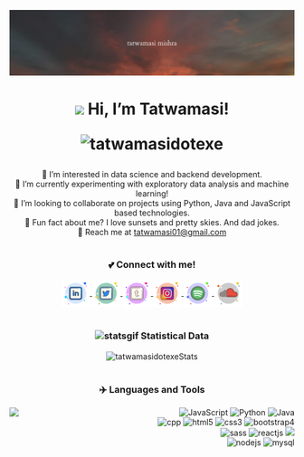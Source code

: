 <!-- BANNER -->
![](channelHeaderMin.png)
<div align='center'>
  <h1><img src="https://raw.githubusercontent.com/MartinHeinz/MartinHeinz/master/wave.gif" height=30px> Hi, I’m Tatwamasi!<br/>
    <p align="center"> <img src="https://komarev.com/ghpvc/?username=tatwamasidotexe&label=Profile%20Views&color=ed7309&style=flat" alt="tatwamasidotexe" /> </p>
  </h1>

  👀 I’m interested in data science and backend development. </br>
  🌱 I’m currently experimenting with exploratory data analysis and machine learning! </br>
  💞️ I’m looking to collaborate on projects using Python, Java and JavaScript based technologies. </br>
  🌈 Fun fact about me? I love sunsets and pretty skies. And dad jokes. </br>
  📧 Reach me at tatwamasi01@gmail.com
</div>  

# <h3 align=center>💕 Connect with me!</h3>
<!-- icons from icons8  -->
<div align=center>
  <a href="https://www.linkedin.com/in/tatwamasi-mishra-01">
    <img align="center"   src="https://raw.githubusercontent.com/tatwamasidotexe/tatwamasidotexe/main/img/linkedin.svg" alt="LinkedIn | tatwamasi-01" width="50px"/>
  </a>
  <a href="https://twitter.com/jooningat4am">
    <img align="center"   src="https://raw.githubusercontent.com/tatwamasidotexe/tatwamasidotexe/main/img/twitter.svg" alt="Twitter | @jooningat4am" width="50px"/>
  </a>
  <a href="https://www.tumblr.com/blog/jooningat4am">
    <img align="center"   src="https://raw.githubusercontent.com/tatwamasidotexe/tatwamasidotexe/main/img/tumblr.svg" alt="Tumblr | @jooningat4am" width="50px"/>
  </a>
  <a href="https://www.instagram.com/_ashadeofblack/">
    <img align="center"   src="https://raw.githubusercontent.com/tatwamasidotexe/tatwamasidotexe/main/img/instagram.svg" alt="Instagram | @_ashadeofblack" width="50px"/>
  </a>
  <a href="https://open.spotify.com/user/kthxnpjjjimxrbrmpywdliofu">
    <img align="center"   src="https://raw.githubusercontent.com/tatwamasidotexe/tatwamasidotexe/main/img/spotify.svg" alt="Spotify | tatwamasi mishra" width="50px"/>
  </a>
  <a href="https://soundcloud.com/tatwamasi-mishra-316954338">
    <img align="center"   src="https://raw.githubusercontent.com/tatwamasidotexe/tatwamasidotexe/main/img/soundcloud.svg" alt="Soundcloud | @jooning@4am" width="50px"/>
  </a>
</div>

# <h3 align=center><img src="https://user-images.githubusercontent.com/72276849/168531287-55836bfc-9a91-4eb8-9b64-4c775a4340e3.gif" alt="statsgif" height="20px"/> Statistical Data</h3>
<p align=center><img align="center"
    src="https://github-readme-stats.vercel.app/api/top-langs?username=tatwamasidotexe&show_icons=true&locale=en&bg_color=0d1117&text_color=ffffff&layout=compact"
    alt="tatwamasidotexeStats" 
    bg_color=#808080/>
</p>

# <h3 align=center>✈️ Languages and Tools</h3>
<img align=left src="https://user-images.githubusercontent.com/72276849/168524845-5012d90a-4197-4b3a-8335-bab281b5a67a.gif" width=300px/>
<div align=right>
  <img src="https://img.icons8.com/color/48/000000/javascript--v1.png" alt="JavaScript" width="50px"/>
  <img src="https://img.icons8.com/color/50/000000/python--v1.png" alt="Python" width="50px"/>
  <img src="https://img.icons8.com/color/50/000000/java-coffee-cup-logo--v1.png" alt="Java" width="50px"/><br/>
  <img src="https://img.icons8.com/external-tal-revivo-shadow-tal-revivo/100/000000/external-cplusplus-a-general-purpose-descriptive-programming-computer-language-logo-shadow-tal-revivo.png" alt="cpp" width="45px"/>
  <img src="https://img.icons8.com/color/50/000000/html-5--v2.png" alt="html5" width="50px"/>
  <img src="https://img.icons8.com/color/50/000000/css3.png" alt="css3" width="50px"/>
  <img src="https://img.icons8.com/color/50/000000/bootstrap.png" alt="bootstrap4" width="50px"/><br/>
  <img src="https://img.icons8.com/color/50/000000/sass.png" alt="sass" width="50px"/>
  <img src="https://img.icons8.com/office/50/000000/react.png" alt="reactjs" width="50px"/> 
  <img src="https://img.icons8.com/ios-filled/50/207DFF/php-logo.png"><br/>
  <img src="https://img.icons8.com/fluent/48/000000/node-js.png" alt="nodejs" width="50px"/>
  <img src="https://img.icons8.com/color/50/000000/mysql-logo.png" alt="mysql" width="50px"/> <br/>   
<!--   <img src="https://img.icons8.com/color/50/000000/azure-1.png" alt="azure" width="50px"/> -->
</div>
